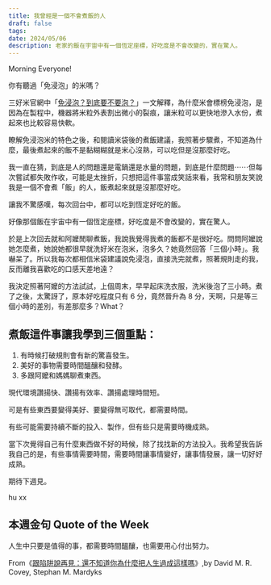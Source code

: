 ```yaml
---
title: 我曾經是一個不會煮飯的人
draft: false
tags: 
date: 2024/05/06
description: 老家的飯在宇宙中有一個恆定座標，好吃度是不會改變的，實在驚人。
---
```

Morning Everyone!

你有聽過「免浸泡」的米嗎？

三好米官網中「[​免浸泡？到底要不要泡？​](https://www.rice.com.tw/story2.php?info_id=252) 」一文解釋，為什麼米會標榜免浸泡，是因為在製程中，機器將米粒外表割出微小的裂痕，讓米粒可以更快地滲入水份，煮起來也比較容易快軟。

瞭解免浸泡米的特色之後，和閱讀米袋後的煮飯建議，我照著步驟煮，不知道為什麼，最後煮起來的飯不是黏糊糊就是米心沒熟，可以吃但是沒那麼好吃。

我一直在猜，到底是人的問題還是電鍋還是水量的問題，到底是什麼問題⋯⋯但每次嘗試都失敗作收，可能是太挫折，只想把這件事當成笑話來看，我常和朋友笑說我是一個不會煮「飯」的人，飯煮起來就是沒那麼好吃。

讓我不驚感嘆，每次回台中，都可以吃到恆定好吃的飯。

好像那個飯在宇宙中有一個恆定座標，好吃度是不會改變的，實在驚人。

於是上次回去就和阿嬤閒聊煮飯，我說我覺得我煮的飯都不是很好吃。問問阿嬤說她怎麼煮，她說她都很早就洗好米在泡米，泡多久？她竟然回答「三個小時」。我嚇呆了。所以我每次都相信米袋建議說免浸泡，直接洗完就煮，照著規則走的我，反而離我喜歡吃的口感天差地遠？

我決定照著阿嬤的方法試試，上個周末，早早起床洗衣服，洗米後泡了三小時。煮了之後，太驚訝了，原本好吃程度只有 6 分，竟然晉升為 8 分，天啊，只是等三個小時的差別，有差那麼多？What？

## 煮飯這件事讓我學到三個重點：

1. 有時候打破規則會有新的驚喜發生。
2. 美好的事物需要時間醞釀和發酵。
3. 多跟阿嬤和媽媽聊煮東西。

現代環境讚揚快、讚揚有效率、讚揚處理時間短。

可是有些東西要變得美好、要變得無可取代，都需要時間。

有些可能需要持續不斷的投入、製作，但有些只是需要時機成熟。

當下次覺得自己有什麼東西做不好的時候，除了找找新的方法投入。我希望我告訴我自己的是，有些事情需要時間，需要時間讓事情變好，讓事情發展，讓一切好好成熟。

期待下週見。

hu xx

## 本週金句 Quote of the Week

人生中只要是值得的事，都需要時間醞釀，也需要用心付出努力。

From《[​跟陷阱說再見：還不知道你為什麼把人生過成這樣嗎​](https://r10.to/hUkBUj)》,by David M. R. Covey, Stephan M. Mardyks